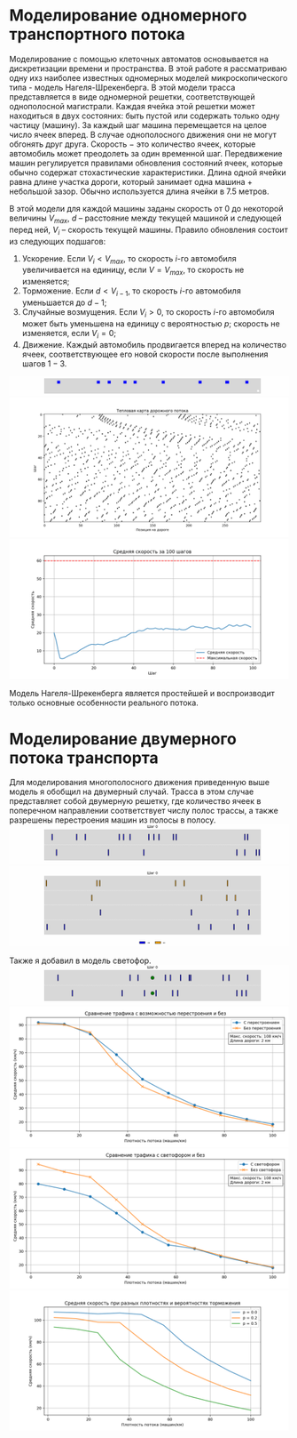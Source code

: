 # Моделирование одномерного транспортного потока
Моделирование с помощью клеточных автоматов основывается на дискретизации времени и пространства. В этой работе я рассматриваю одну ихз наиболее известных одномерных моделей микроскопического типа - модель Нагеля-Шрекенберга. В этой модели трасса представляется в виде одномерной решетки, соответствующей однополосной магистрали. Каждая ячейка этой решетки может находиться в двух состояних: быть пустой или содержать только одну частицу (машину). За каждый шаг машина перемещается на целое число ячеек вперед. В случае однополосного движения они не могут обгонять друг друга. Скорость − это количество ячеек, которые автомобиль может преодолеть за один временной шаг. Передвижение машин регулируется правилами обновления состояний ячеек, которые обычно содержат стохастические характеристики. Длина одной ячейки равна длине участка дороги, который занимает одна машина + небольшой зазор. Обычно используется длина ячейки в 7.5 метров.

В этой модели для каждой машины заданы скорость от $0$ до некоторой величины $V_{max}$, $d$ – расстояние между текущей машиной и следующей перед ней, $V_i$ – скорость текущей машины. Правило обновления состоит из следующих подшагов:
1. Ускорение. Если $V_i < V_{max}$, то скорость $i$-го автомобиля увеличивается на единицу, если $V = V_{max}$, то скорость не изменяется;
2. Торможение. Если $d < V_{i−1}$, то скорость $i$-го автомобиля уменьшается до $d−1$;
3. Случайные возмущения. Если $V_i > 0$, то скорость $i$-го автомобиля может быть
уменьшена на единицу с вероятностью $p$; скорость не изменяется, если $V_i = 0$;
4. Движение. Каждый автомобиль продвигается вперед на количество ячеек, соответствующее его новой скорости после выполнения шагов $1-3$.

![plot](./images/traffic_simulation_1D.gif)
![plot](./images/traffic_heatmap_1D.png)
![plot](./images/average_speed_steps_1D.png)

Модель Нагеля-Шрекенберга является простейшей и воспроизводит только основные особенности реального потока.

# Моделирование двумерного потока транспорта
Для моделирования многополосного движения приведенную выше модель я обобщил на двумерный случай. Трасса в этом случае представляет собой двумерную решетку, где количество ячеек в поперечном направлении соответствует числу полос трассы, а также разрешены перестроения машин из полосы в полосу.
![plot](./images/traffic_simulation_without_traffic_lights_2D.gif)
![plot](./images/traffic_simulation_without_traffic_lights_4-lanes_2D.gif)

Также я добавил в модель светофор.
![plot](./images/traffic_simulation_with_traffic_lights_2D.gif)
![plot](./images/compare_lane_changing_2D.png)
![plot](./images/compare_with_wthout_traffic_lights_2D.png)
![plot](./images/average_speed_density_2D.png)
